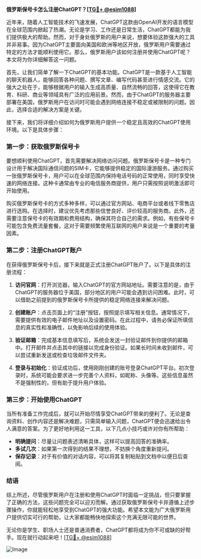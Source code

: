 **俄罗斯保号卡怎么注册ChatGPT？[[TG💪+ @esim1088](https://t.me/s/esim1088)]**

近年来，随着人工智能技术的飞速发展，ChatGPT这款由OpenAI开发的语言模型在全球范围内掀起了热潮。无论是学习、工作还是日常生活，ChatGPT都能为我们提供极大的帮助。然而，对于身处俄罗斯的用户来说，想要体验这款强大的工具并非易事。因为ChatGPT主要面向美国和欧洲等地区开放，俄罗斯用户需要通过特定的方法才能顺利使用它。那么，俄罗斯用户该如何注册并使用ChatGPT呢？本文将为你详细解答这一问题。

首先，让我们简单了解一下ChatGPT的基本功能。ChatGPT是一款基于人工智能的聊天机器人，能够回答各种问题、撰写文章、编写代码甚至进行情感交流。它的强大之处在于，能够根据用户的输入生成高质量、自然流畅的回答，这使得它在教育、科研、商业等领域具有广泛的应用前景。然而，由于ChatGPT的服务器主要部署在美国，俄罗斯用户在访问时可能会遇到网络连接不稳定或被限制的问题。因此，选择合适的解决方案是关键。

接下来，我们将详细介绍如何为俄罗斯用户提供一个稳定且高效的ChatGPT使用环境。以下是具体步骤：

### 第一步：获取俄罗斯保号卡

要想顺利使用ChatGPT，首先需要解决网络访问问题。俄罗斯保号卡是一种专门设计用于解决国际通信问题的SIM卡，它能够提供稳定的国际漫游服务。通过购买一张俄罗斯保号卡，用户可以在全球范围内保持电话号码的正常使用，同时享受快速的网络连接。这种卡通常由专业的电信服务商提供，用户只需按照说明激活即可开始使用。

购买俄罗斯保号卡的方式多种多样，可以通过官方网站、电商平台或者线下零售店进行选购。在选择时，建议优先考虑那些信誉良好、评价较高的服务商。此外，还需要注意保号卡的有效期和费用结构，确保其符合自己的需求。例如，有些保号卡可能包含免费流量套餐，这对于需要频繁使用互联网的用户来说是一个重要的考量因素。

### 第二步：注册ChatGPT账户

在获得俄罗斯保号卡后，接下来就是正式注册ChatGPT账户了。以下是具体的注册流程：

1. **访问官网**：打开浏览器，输入ChatGPT的官方网站地址。需要注意的是，由于ChatGPT的服务器位于美国，部分地区的用户可能会遇到访问困难。此时，可以借助之前提到的俄罗斯保号卡所提供的稳定网络连接来解决问题。

2. **创建账户**：点击页面上的“注册”按钮，按照提示填写相关信息。通常情况下，需要提供有效的电子邮件地址以及设置密码。在此过程中，请务必保证所填信息的真实性和准确性，以免影响后续的使用体验。

3. **验证邮箱**：完成基本信息填写后，系统会发送一封验证邮件到你提供的邮箱中。打开邮件并点击其中的链接以完成身份验证。如果长时间未收到邮件，可以尝试重新发送或检查垃圾邮件文件夹。

4. **登录与初始化**：验证成功后，使用刚刚创建的账号登录ChatGPT平台。初次登录时，系统可能会要求进一步完善个人资料，如昵称、头像等。这些信息虽然不是强制性的，但有助于提升用户体验。

### 第三步：开始使用ChatGPT

当所有准备工作完成后，就可以开始尽情享受ChatGPT带来的便利了。无论是查询资料、创作内容还是解决难题，只需简单输入问题，ChatGPT便会迅速给出令人满意的答案。为了更好地利用这一工具，以下几点小技巧或许对你有所帮助：

- **明确提问**：尽量让问题表述清晰具体，这样可以提高回答的准确率。
- **多试几次**：如果第一次得到的结果不理想，不妨换个角度重新提问。
- **保存记录**：对于有价值的对话内容，可以将其复制粘贴到文档中以便日后查阅。

### 结语

综上所述，尽管俄罗斯用户在注册和使用ChatGPT时面临一定挑战，但只要掌握了正确的方法，这些问题完全可以迎刃而解。通过获取俄罗斯保号卡并遵循上述步骤操作，你就能轻松地享受到ChatGPT的强大功能。希望本文能为广大俄罗斯用户提供切实可行的帮助，让大家都能畅快地探索这个充满无限可能的世界。

无论你是学生、职场人士还是普通消费者，ChatGPT都将成为你不可或缺的好帮手。现在就行动起来吧！[[TG💪+ @esim1088](https://t.me/s/esim1088)] 

![Image](https://i.postimg.cc/4NQfJmqS/Snipaste-2025-05-13-00-14-12.png)